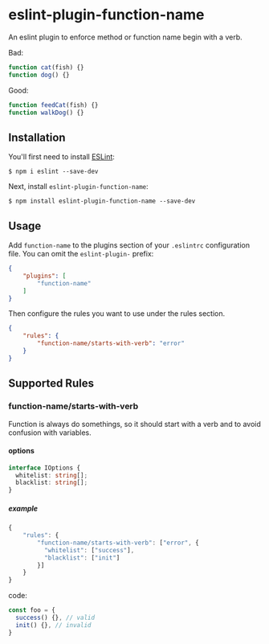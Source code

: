# eslint-plugin-function-name

An eslint plugin to enforce method or function name begin with a verb.

Bad:

```js
function cat(fish) {}
function dog() {}
```

Good:

```js
function feedCat(fish) {}
function walkDog() {}
```

## Installation

You'll first need to install [ESLint](http://eslint.org):

```
$ npm i eslint --save-dev
```

Next, install `eslint-plugin-function-name`:

```
$ npm install eslint-plugin-function-name --save-dev
```


## Usage

Add `function-name` to the plugins section of your `.eslintrc` configuration file. You can omit the `eslint-plugin-` prefix:

```json
{
    "plugins": [
        "function-name"
    ]
}
```


Then configure the rules you want to use under the rules section.

```json
{
    "rules": {
        "function-name/starts-with-verb": "error"
    }
}
```

## Supported Rules

### function-name/starts-with-verb

Function is always do somethings, so it should start with a verb and to avoid confusion with variables.

#### options

```typescript
interface IOptions {
  whitelist: string[];
  blacklist: string[];
}
```

##### example

```javascript
{
    "rules": {
        "function-name/starts-with-verb": ["error", {
          "whitelist": ["success"],
          "blacklist": ["init"]
        }]
    }
}
```

code:

```js
const foo = {
  success() {}, // valid
  init() {}, // invalid
}
```

